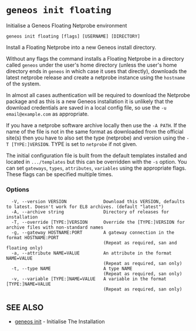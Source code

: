 # `geneos init floating`

Initialise a Geneos Floating Netprobe environment

```text
geneos init floating [flags] [USERNAME] [DIRECTORY]
```

Install a Floating Netprobe into a new Geneos install directory.

Without any flags the command installs a Floating Netprobe in a directory called `geneos` under the user's home directory (unless the user's home directory ends in `geneos` in which case it uses that directly), downloads the latest netprobe release and create a netprobe instance using the `hostname` of the system.

In almost all cases authentication will be required to download the Netprobe package and as this is a new Geneos installation it is unlikely that the download credentials are saved in a local config file, so use the `-u email@example.com` as appropriate.

If you have a netprobe software archive locally then use the `-A PATH`. If the name of the file is not in the same format as downloaded from the official site(s) then you have to also set the type (netprobe) and version using the `-T [TYPE:]VERSION`. TYPE is set to `netprobe` if not given. 

The initial configuration file is built from the default templates installed and located in `.../templates` but this can be overridden with the `-s` option. You can set `gateways`, `types`, `attributes`, `variables` using the appropriate flags. These flags can be specified multiple times.

### Options

```text
  -V, --version VERSION              Download this VERSION, defaults to latest. Doesn't work for EL8 archives. (default "latest")
  -A, --archive string               Directory of releases for installation
  -T, --override [TYPE:]VERSION      Override the [TYPE:]VERSION for archive files with non-standard names
  -g, --gateway HOSTNAME:PORT        A gateway connection in the format HOSTNAME:PORT
                                     (Repeat as required, san and floating only)
  -a, --attribute NAME=VALUE         An attribute in the format NAME=VALUE
                                     (Repeat as required, san only)
  -t, --type NAME                    A type NAME
                                     (Repeat as required, san only)
  -v, --variable [TYPE:]NAME=VALUE   A variable in the format [TYPE:]NAME=VALUE
                                     (Repeat as required, san only)
```

## SEE ALSO

* [geneos init](geneos_init.md)	 - Initialise The Installation
